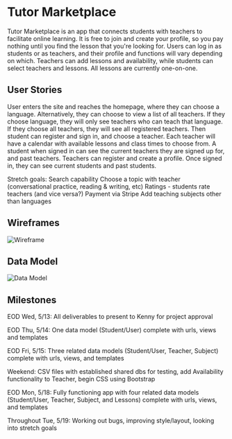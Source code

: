 # Tutor Marketplace

Tutor Marketplace is an app that connects students with teachers to facilitate online learning.  It is free to join and create your profile, so you pay nothing until you find the lesson that you're looking for. Users can log in as students or as teachers, and their profile and functions will vary depending on which.  Teachers can add lessons and availability, while students can select teachers and lessons. All lessons are currently one-on-one. 

## User Stories

User enters the site and reaches the homepage, where they can choose a language. Alternatively, they can choose to view a list of all teachers.
If they choose language, they will only see teachers who can teach that language. If they choose all teachers, they will see all registered teachers. 
Then student can register and sign in, and choose a teacher. Each teacher will have a calendar with available lessons and class times to choose from.
A student when signed in can see the current teachers they are signed up for, and past teachers. 
Teachers can register and create a profile. Once signed in, they can see current students and past students.

Stretch goals:
Search capability
Choose a topic with teacher (conversational practice, reading & writing, etc)
Ratings - students rate teachers (and vice versa?)
Payment via Stripe
Add teaching subjects other than languages

## Wireframes

![Wireframe](./public/assets/wireframe.png)

## Data Model

![Data Model](./public/assets/data-model.png)


## Milestones

EOD Wed, 5/13: All deliverables to present to Kenny for project approval

EOD Thu, 5/14: One data model (Student/User) complete with urls, views and templates

EOD Fri, 5/15: Three related data models (Student/User, Teacher, Subject) complete with urls, views, and templates

Weekend: CSV files with established shared dbs for testing, add Availability functionality to Teacher, begin CSS using Bootstrap 

EOD Mon, 5/18: Fully functioning app with four related data models (Student/User, Teacher, Subject, and Lessons) complete with urls, views, and templates 

Throughout Tue, 5/19: Working out bugs, improving style/layout, looking into stretch goals
